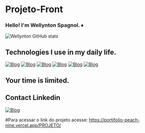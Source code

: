 # Projeto-Front
### Hello! I'm Wellynton Spagnol. ♦️

![Wellynton GitHub stats](https://github-readme-stats.vercel.app/api?username=spagnol10&show_icons=true&theme=radical)

## Technologies I use in my daily life.

[![Blog](https://img.shields.io/badge/HTML5-E34F26?style=for-the-badge&logo=html5&logoColor=white)](https://www.linkedin.com/in/wellyntonspagnol/)
[![Blog](https://img.shields.io/badge/CSS3-1572B6?style=for-the-badge&logo=css3&logoColor=white)](https://www.linkedin.com/in/wellyntonspagnol/)
[![Blog](https://img.shields.io/badge/JavaScript-F7DF1E?style=for-the-badge&logo=javascript&logoColor=black
)](https://www.linkedin.com/in/wellyntonspagnol/)
[![Blog](https://img.shields.io/badge/Node.js-43853D?style=for-the-badge&logo=node.js&logoColor=white)](https://www.linkedin.com/in/wellyntonspagnol/)
[![Blog](https://img.shields.io/badge/C-00599C?style=for-the-badge&logo=c&logoColor=white)](https://www.linkedin.com/in/wellyntonspagnol/)
[![Blog](https://img.shields.io/badge/C%2B%2B-00599C?style=for-the-badge&logo=c%2B%2B&logoColor=white
)](https://www.linkedin.com/in/wellyntonspagnol/)

## Your time is limited.

## Contact Linkedin
[![Blog](https://img.shields.io/badge/LinkedIn-0077B5?style=for-the-badge&logo=linkedin&logoColor=white)](https://www.linkedin.com/in/wellyntonspagnol/)

#Para acessar o link do projeto acesse: https://portifolio-peach-nine.vercel.app/PROJETO/
